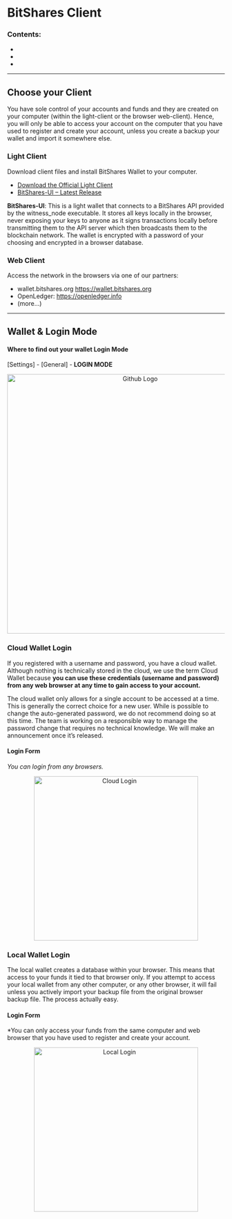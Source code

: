 # BitShares Client

### Contents:
- 
- 
- 

***

## Choose your Client
You have sole control of your accounts and funds and they are created on your computer (within the light-client or the browser web-client). Hence, you will only be able to access your account on the computer that you have used to register and create your account, unless you create a backup your wallet and import it somewhere else.

### Light Client
Download client files and install BitShares Wallet to your computer.

- [Download the Official Light Client](http://bitshares.org/download/)
- [BitShares-UI – Latest Release](https://github.com/bitshares/bitshares-ui/releases)

**BitShares-UI**: This is a light wallet that connects to a BitShares API provided by the witness_node executable. It stores all keys locally in the browser, never exposing your keys to anyone as it signs transactions locally before transmitting them to the API server which then broadcasts them to the blockchain network. The wallet is encrypted with a password of your choosing and encrypted in a browser database.

### Web Client

Access the network in the browsers via one of our partners:

- wallet.bitshares.org https://wallet.bitshares.org
- OpenLedger: https://openledger.info
- (more...)

***

## Wallet & Login Mode

#### Where to find out your wallet Login Mode

[Settings] - [General] - **LOGIN MODE**

<p align="center">
  <img src="https://github.com/cedar-book/btsdoc-portal/blob/master/bbf/img/login-mode-set.png" width="600" title="Github Logo">
</p>


### Cloud Wallet Login

If you registered with a username and password, you have a cloud wallet. Although nothing is technically stored in the cloud, we use the term Cloud Wallet because **you can use these credentials (username and password) from any web browser at any time to gain access to your account.**

The cloud wallet only allows for a single account to be accessed at a time. This is generally the correct choice for a new user. While is possible to change the auto-generated password, we do not recommend doing so at this time. The team is working on a responsible way to manage the password change that requires no technical knowledge. We will make an announcement once it’s released.

#### Login Form 
*You can login from any browsers.*

<p align="center">
  <img src="https://github.com/cedar-book/btsdoc-portal/blob/master/bbf/img/login-cloud.png" width="380" title="Cloud Login">
</p>

### Local Wallet Login

The local wallet creates a database within your browser. This means that access to your funds it tied to that browser only. If you attempt to access your local wallet from any other computer, or any other browser, it will fail unless you actively import your backup file from the original browser backup file. The process actually easy.

#### Login Form 
*You can only access your funds from the same computer and web browser that you have used to register and create your account.

<p align="center">
  <img src="https://github.com/cedar-book/btsdoc-portal/blob/master/bbf/img/login-local.png" width="380" title="Local Login">
</p>




